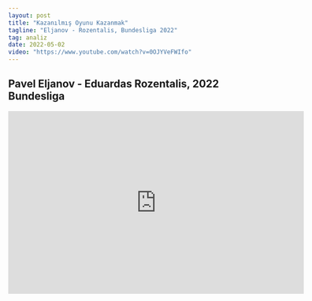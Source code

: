 ```yaml
---
layout: post
title: "Kazanılmış Oyunu Kazanmak"
tagline: "Eljanov - Rozentalis, Bundesliga 2022"
tag: analiz
date: 2022-05-02
video: "https://www.youtube.com/watch?v=0OJYVeFWIfo"
---
```


## Pavel Eljanov - Eduardas Rozentalis, 2022 Bundesliga


<iframe width=600 height=371 src="https://lichess.org/study/embed/TCHULDkd/WAepTDNg" frameborder=0></iframe>
